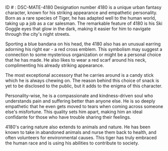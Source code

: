 ID # : DSC-MATE-4180
Designation number 4180 is a unique urban fantasy character, known for his striking appearance and empathetic personality. Born as a rare species of Tiger, he has adapted well to the human world, taking up a job as a car salesman. The remarkable feature of 4180 is his Ski Goggle eyes that glow in the dark, making it easier for him to navigate through the city's night streets. 

Sporting a blue bandana on his head, the 4180 also has an unusual earring adorning his right ear - a red cross emblem. This symbolism may suggest a connection to some mysterious organization or might be a personal choice that he has made. He also likes to wear a red scarf around his neck, complimenting his already striking appearance. 

The most exceptional accessory that he carries around is a candy stick which he is always chewing on. The reason behind this choice of snack is yet to be disclosed to the public, but it adds to the enigma of this character. 

Personality-wise, he is a compassionate and kindness-driven soul who understands pain and suffering better than anyone else. He is so deeply empathetic that he even gets moved to tears when coming across someone else's misfortune. This quality sets him apart, making him an ideal confidante for those who have trouble sharing their feelings. 

4180's caring nature also extends to animals and nature. He has been known to take in abandoned animals and nurse them back to health, and often volunteers for environmental causes. This tiger has truly embraced the human race and is using his abilities to contribute to society.